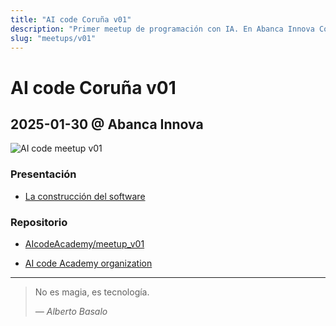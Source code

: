 ```yaml
---
title: "AI code Coruña v01"
description: "Primer meetup de programación con IA. En Abanca Innova Coruña"
slug: "meetups/v01"
---
```


# AI code Coruña v01

##  2025-01-30 @ Abanca Innova 

![AI code meetup v01](/aicode_meetup_v01.png)

### Presentación

- [La construcción del software](https://gamma.app/docs/La-construccion-del-software-fq79dyls24kgni5)

### Repositorio

- [AIcodeAcademy/meetup_v01](https://github.com/AIcodeAcademy/meetup_v01)


- [AI code Academy organization](https://github.com/aicodeAcademy)
 
--- 

> No es magia, es tecnología.
>
> <cite>— Alberto Basalo</cite>